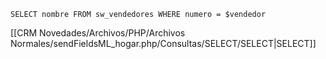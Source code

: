`SELECT nombre FROM sw_vendedores WHERE numero = $vendedor`

[[CRM Novedades/Archivos/PHP/Archivos Normales/sendFieldsML_hogar.php/Consultas/SELECT/SELECT|SELECT]]